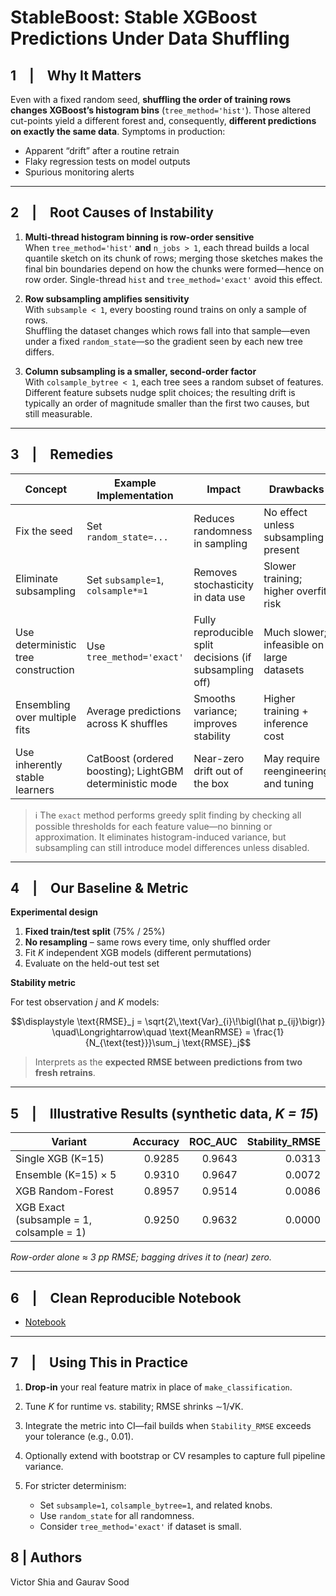 # StableBoost: Stable XGBoost Predictions Under Data Shuffling

## 1 | Why It Matters

Even with a fixed random seed, **shuffling the order of training rows changes XGBoost’s histogram bins** (`tree_method='hist'`).
Those altered cut-points yield a different forest and, consequently, **different predictions on exactly the same data**.
Symptoms in production:

* Apparent “drift” after a routine retrain
* Flaky regression tests on model outputs
* Spurious monitoring alerts

---

## 2 | Root Causes of Instability

1. **Multi-thread histogram binning is row-order sensitive**  
   When `tree_method='hist'` **and** `n_jobs > 1`, each thread builds a local
   quantile sketch on its chunk of rows; merging those sketches makes the final
   bin boundaries depend on how the chunks were formed—hence on row order.
   Single-thread `hist` and `tree_method='exact'` avoid this effect.
   
2. **Row subsampling amplifies sensitivity**  
   With `subsample < 1`, every boosting round trains on only a sample of rows.  
   Shuffling the dataset changes which rows fall into that sample—even under a
   fixed `random_state`—so the gradient seen by each new tree differs.

3. **Column subsampling is a smaller, second-order factor**  
   With `colsample_bytree < 1`, each tree sees a random subset of features.
   Different feature subsets nudge split choices; the resulting drift is
   typically an order of magnitude smaller than the first two causes, but still
   measurable.

---

## 3 | Remedies

| Concept                             | Example Implementation                                   | Impact                                                  | Drawbacks                                 |
| ----------------------------------- | -------------------------------------------------------- | ------------------------------------------------------- | ----------------------------------------- |
| Fix the seed                        | Set `random_state=...`                                   | Reduces randomness in sampling                          | No effect unless subsampling present      |
| Eliminate subsampling               | Set `subsample=1`, `colsample*=1`                        | Removes stochasticity in data use                       | Slower training; higher overfit risk      |
| Use deterministic tree construction | Use `tree_method='exact'`                                | Fully reproducible split decisions (if subsampling off) | Much slower; infeasible on large datasets |
| Ensembling over multiple fits       | Average predictions across K shuffles                    | Smooths variance; improves stability                    | Higher training + inference cost          |
| Use inherently stable learners      | CatBoost (ordered boosting); LightGBM deterministic mode | Near-zero drift out of the box                          | May require reengineering and tuning      |

> ℹ️ The `exact` method performs greedy split finding by checking all possible thresholds for each feature value—no binning or approximation. It eliminates histogram-induced variance, but subsampling can still introduce model differences unless disabled.

---

## 4 | Our Baseline & Metric

**Experimental design**

1. **Fixed train/test split** (75% / 25%)
2. **No resampling** – same rows every time, only shuffled order
3. Fit *K* independent XGB models (different permutations)
4. Evaluate on the held-out test set

**Stability metric**

For test observation *j* and *K* models:

$$\displaystyle \text{RMSE}_j
    = \sqrt{2\,\text{Var}_{i}\!\bigl(\hat p_{ij}\bigr)}  
\quad\Longrightarrow\quad
\text{MeanRMSE}
  = \frac{1}{N_{\text{test}}}\sum_j \text{RMSE}_j$$

> Interprets as the **expected RMSE between predictions from two fresh retrains**.

---

## 5 | Illustrative Results (synthetic data, *K = 15*)

| Variant                                   | Accuracy | ROC_AUC | Stability_RMSE |
|-------------------------------------------|---------:|--------:|---------------:|
| Single XGB (K=15)                         | 0.9285   | 0.9643  | 0.0313         |
| Ensemble (K=15) × 5                       | 0.9310   | 0.9647  | 0.0072         |
| XGB Random-Forest                         | 0.8957   | 0.9514  | 0.0086         |
| XGB Exact (subsample = 1, colsample = 1)  | 0.9250   | 0.9632  | 0.0000         |


*Row-order alone ≈ 3 pp RMSE; bagging drives it to (near) zero.*

---

## 6 | Clean Reproducible Notebook

* [Notebook](https://github.com/finite-sample/stableboost/blob/main/stableboost.ipynb)

---

## 7 | Using This in Practice

1. **Drop-in** your real feature matrix in place of `make_classification`.
2. Tune *K* for runtime vs. stability; RMSE shrinks ∼1/√K.
3. Integrate the metric into CI—fail builds when `Stability_RMSE` exceeds your tolerance (e.g., 0.01).
4. Optionally extend with bootstrap or CV resamples to capture full pipeline variance.
5. For stricter determinism:

   * Set `subsample=1`, `colsample_bytree=1`, and related knobs.
   * Use `random_state` for all randomness.
   * Consider `tree_method='exact'` if dataset is small.

## 8 | Authors

Victor Shia and Gaurav Sood
